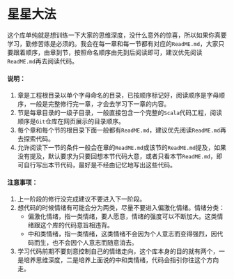 # 星星大法

这个库单纯就是想训练一下大家的思维深度，没什么意外的惊喜，所以如果你真要学习，勤修苦练是必须的。我会在每一章和每一节都有对应的`ReadME.md`，大家只要跟着顺序，由章到节，按照命名顺序由先到后阅读即可，建议优先阅读`ReadME.md`再去阅读代码。

#### 说明：
1. 章是工程根目录以单个字母命名的目录，已按顺序标记好，阅读顺序是字母顺序，一般是完整修行完一章，才会去学习下一章的内容。
2. 节是每章目录的一级子目录，一般直接包含一个完整的`Scala`代码工程，阅读顺序是`Git`仓库在网页展示的目录顺序。
3. 每个章和每个节的根目录下面一般都有`ReadME.md`，建议优先阅读`ReadME.md`再去探索代码。
4. 允许阅读下一节的条件一般会在章的`ReadME.md`或该节的`ReadME.md`提及，如果没有提及，默认要求为只要回想本节代码大意，或者只看本节`ReadME.md`，即可自行写出本节代码，最好是不经由记忆地写出这些代码。

#### 注意事项：
1. 上一阶段的修行没完成建议不要进入下一阶段。
1. 想代码的时候情绪有可能会分为两类，尽量不要进入偏激化情绪。情绪分类：
    - 偏激化情绪，指一类情绪，要人愿意，情绪的强度可以不断加大。这类情绪跟这个库的代码意旨相违背。
    - 中和类情绪，指一类情绪，这类情绪不会因为个人意志而变得强烈，因代码而生，也不会因个人意志而随意消去。
1. 学习代码前期不要刻意控制自己的情绪走向，这个库本身的目的就有两个，一是培养思维深度，二是培养上面说的中和类情绪，代码会指引你往这个方向走。